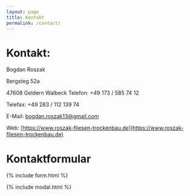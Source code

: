 ```yaml
---
layout: page
title: Kontakt
permalink: /contact/
---
```


<!-- ![alt text][logo]

[logo]: http://0.0.0.0:4000//assets/img/posts/sleek_placehold.jpg "Bogdan Roszak" -->

# Kontakt:
Bogdan Roszak

Bergsteg 52a

47608 Geldern Walbeck
Telefon:	+49 173 / 585 74 12

Telefax:	+49 283 / 112 139 74

E-Mail:	[bogdan.roszak13@gmail.com](mailto:{{site.email}})

Web:	[https://www.roszak-fliesen-trockenbau.de](https://www.roszak-fliesen-trockenbau.de)


# Kontaktformular

{% include form.html %}

{% include modal.html %}


